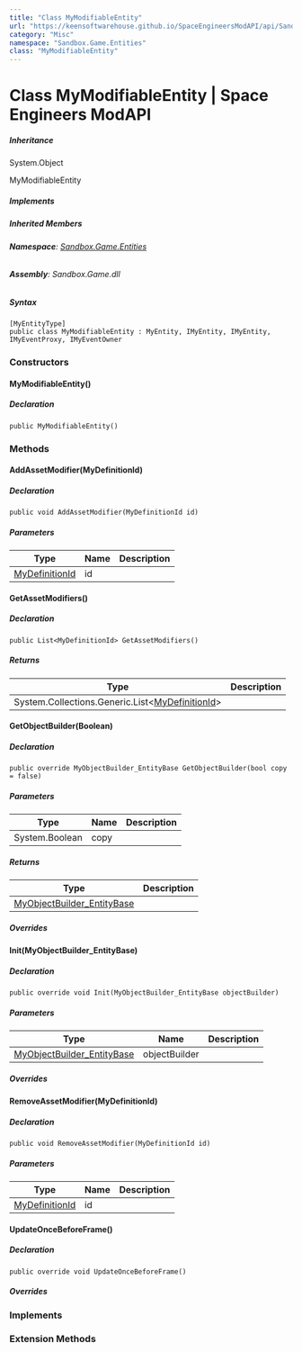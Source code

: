 ```yaml
---
title: "Class MyModifiableEntity"
url: "https://keensoftwarehouse.github.io/SpaceEngineersModAPI/api/Sandbox.Game.Entities.MyModifiableEntity.html"
category: "Misc"
namespace: "Sandbox.Game.Entities"
class: "MyModifiableEntity"
---
```


# Class MyModifiableEntity | Space Engineers ModAPI

##### Inheritance

System.Object

MyModifiableEntity

##### Implements

##### Inherited Members

###### **Namespace**: [Sandbox.Game.Entities](https://keensoftwarehouse.github.io/SpaceEngineersModAPI/api/Sandbox.Game.Entities.html)

###### **Assembly**: Sandbox.Game.dll

##### Syntax

```
[MyEntityType]
public class MyModifiableEntity : MyEntity, IMyEntity, IMyEntity, IMyEventProxy, IMyEventOwner
```

### Constructors

#### MyModifiableEntity()

##### Declaration

```
public MyModifiableEntity()
```

### Methods

#### AddAssetModifier(MyDefinitionId)

##### Declaration

```
public void AddAssetModifier(MyDefinitionId id)
```

##### Parameters

| Type | Name | Description |
| --- | --- | --- |
| [MyDefinitionId](https://keensoftwarehouse.github.io/SpaceEngineersModAPI/api/VRage.Game.MyDefinitionId.html) | id  |     |

#### GetAssetModifiers()

##### Declaration

```
public List<MyDefinitionId> GetAssetModifiers()
```

##### Returns

| Type | Description |
| --- | --- |
| System.Collections.Generic.List<[MyDefinitionId](https://keensoftwarehouse.github.io/SpaceEngineersModAPI/api/VRage.Game.MyDefinitionId.html)\> |     |

#### GetObjectBuilder(Boolean)

##### Declaration

```
public override MyObjectBuilder_EntityBase GetObjectBuilder(bool copy = false)
```

##### Parameters

| Type | Name | Description |
| --- | --- | --- |
| System.Boolean | copy |     |

##### Returns

| Type | Description |
| --- | --- |
| [MyObjectBuilder\_EntityBase](https://keensoftwarehouse.github.io/SpaceEngineersModAPI/api/VRage.ObjectBuilders.MyObjectBuilder_EntityBase.html) |     |

##### Overrides

#### Init(MyObjectBuilder\_EntityBase)

##### Declaration

```
public override void Init(MyObjectBuilder_EntityBase objectBuilder)
```

##### Parameters

| Type | Name | Description |
| --- | --- | --- |
| [MyObjectBuilder\_EntityBase](https://keensoftwarehouse.github.io/SpaceEngineersModAPI/api/VRage.ObjectBuilders.MyObjectBuilder_EntityBase.html) | objectBuilder |     |

##### Overrides

#### RemoveAssetModifier(MyDefinitionId)

##### Declaration

```
public void RemoveAssetModifier(MyDefinitionId id)
```

##### Parameters

| Type | Name | Description |
| --- | --- | --- |
| [MyDefinitionId](https://keensoftwarehouse.github.io/SpaceEngineersModAPI/api/VRage.Game.MyDefinitionId.html) | id  |     |

#### UpdateOnceBeforeFrame()

##### Declaration

```
public override void UpdateOnceBeforeFrame()
```

##### Overrides

### Implements

### Extension Methods